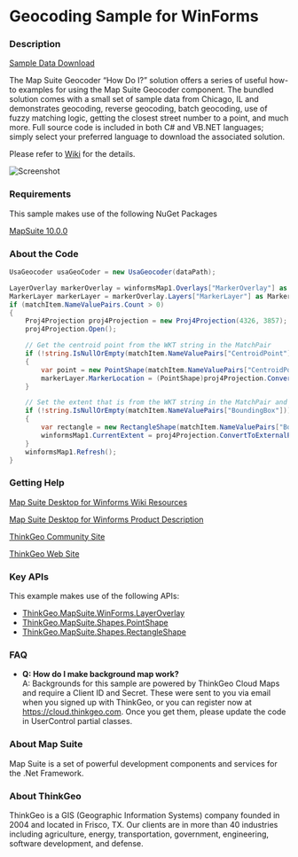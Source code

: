 # Geocoding Sample for WinForms

### Description

[Sample Data Download](http://wiki.thinkgeo.com/wiki/_media/geocoding_hodoisamples_data.zip)

The Map Suite Geocoder “How Do I?” solution offers a series of useful how-to examples for using the Map Suite Geocoder component. The bundled solution comes with a small set of sample data from Chicago, IL and demonstrates geocoding, reverse geocoding, batch geocoding, use of fuzzy matching logic, getting the closest street number to a point, and much more. Full source code is included in both C# and VB.NET languages; simply select your preferred language to download the associated solution.

Please refer to [Wiki](http://wiki.thinkgeo.com/wiki/map_suite_desktop_for_winforms) for the details.

![Screenshot](https://github.com/ThinkGeo/GeocodingSample-ForWinForms/blob/master/Screenshot.gif)

### Requirements
This sample makes use of the following NuGet Packages

[MapSuite 10.0.0](https://www.nuget.org/packages?q=ThinkGeo)

### About the Code
```csharp
UsaGeocoder usaGeoCoder = new UsaGeocoder(dataPath);

LayerOverlay markerOverlay = winformsMap1.Overlays["MarkerOverlay"] as LayerOverlay;
MarkerLayer markerLayer = markerOverlay.Layers["MarkerLayer"] as MarkerLayer;
if (matchItem.NameValuePairs.Count > 0)
{
    Proj4Projection proj4Projection = new Proj4Projection(4326, 3857);
    proj4Projection.Open();

    // Get the centroid point from the WKT string in the MatchPair
    if (!string.IsNullOrEmpty(matchItem.NameValuePairs["CentroidPoint"]))
    {
        var point = new PointShape(matchItem.NameValuePairs["CentroidPoint"]);
        markerLayer.MarkerLocation = (PointShape)proj4Projection.ConvertToExternalProjection(point);
    }

    // Set the extent that is from the WKT string in the MatchPair and refresh the map
    if (!string.IsNullOrEmpty(matchItem.NameValuePairs["BoundingBox"]))
    {
        var rectangle = new RectangleShape(matchItem.NameValuePairs["BoundingBox"]);
        winformsMap1.CurrentExtent = proj4Projection.ConvertToExternalProjection(rectangle);
    }
    winformsMap1.Refresh();
}
```
### Getting Help

[Map Suite Desktop for Winforms Wiki Resources](http://wiki.thinkgeo.com/wiki/map_suite_desktop_for_winforms)

[Map Suite Desktop for Winforms Product Description](https://thinkgeo.com/ui-controls#desktop-platforms)

[ThinkGeo Community Site](http://community.thinkgeo.com/)

[ThinkGeo Web Site](http://www.thinkgeo.com)

### Key APIs
This example makes use of the following APIs:

- [ThinkGeo.MapSuite.WinForms.LayerOverlay](http://wiki.thinkgeo.com/wiki/api/thinkgeo.mapsuite.winforms.layeroverlay)
- [ThinkGeo.MapSuite.Shapes.PointShape](http://wiki.thinkgeo.com/wiki/api/thinkgeo.mapsuite.shapes.pointshape)
- [ThinkGeo.MapSuite.Shapes.RectangleShape](http://wiki.thinkgeo.com/wiki/api/thinkgeo.mapsuite.shapes.rectangleshape)

### FAQ
- __Q: How do I make background map work?__  
A: Backgrounds for this sample are powered by ThinkGeo Cloud Maps and require a Client ID and Secret. These were sent to you via email when you signed up with ThinkGeo, or you can register now at https://cloud.thinkgeo.com. Once you get them, please update the code in UserControl partial classes.  

### About Map Suite
Map Suite is a set of powerful development components and services for the .Net Framework.

### About ThinkGeo
ThinkGeo is a GIS (Geographic Information Systems) company founded in 2004 and located in Frisco, TX. Our clients are in more than 40 industries including agriculture, energy, transportation, government, engineering, software development, and defense.
